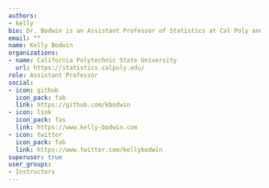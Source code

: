 ```yaml
---
authors:
- kelly
bio: Dr. Bodwin is an Assistant Professor of Statistics at Cal Poly and a Certified RStudio Instructor.  She has been using R for over a decade, and recently created her first R package, \{flair\}. Find her on twitter at \@kbodwin, usually tweeting about R.
email: ""
name: Kelly Bodwin
organizations:
- name: California Polytechnic State University
  url: https://statistics.calpoly.edu/
role: Assistant Professor
social:
- icon: github
  icon_pack: fab
  link: https://github.com/kbodwin
- icon: link
  icon_pack: fas
  link: https://www.kelly-bodwin.com
- icon: twitter
  icon_pack: fab
  link: https://www.twitter.com/kellybodwin
superuser: true
user_groups:
- Instructors
---
```


